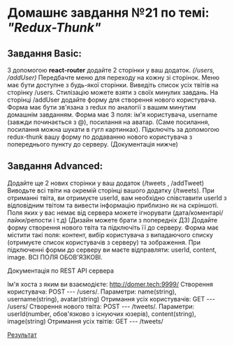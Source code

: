 # Домашнє завдання №21 по темі: *"Redux-Thunk"*

## Завдання Basic:

З допомогою **react-router** додайте 2 сторінки у ваш додаток. *(/users, /addUser)* Передбачте меню для переходу на кожну зі сторінок. Меню має бути доступне з будь-якої сторінки.
Виведіть список усіх твітів на сторінку /users. Стилізацію можете взяти з своїх минулих завдань.
На сторінці /addUser додайте форму для створення нового користувача. Форма має бути зв'язана з redux по аналогії з вашим минутим домашнім завданням. Форма має 3 поля: ім'я користувача, username (завжди починається з @), посилання на аватар. (Саме посилання, посилання можна шукати в гугл картинках).
Підключіть за допомогою redux-thunk вашу форму по додаванню нового користувача з попереднього пункту до серверу. (Документація нижче)

## Завдання Advanced:
Додайте ще 2 нових сторінки у ваш додаток (/tweets , /addTweet)
Виводьте всі твіти на окремій сторінці вашого додатку (/tweets).
При отриманні твіта, ви отримуєте userId, вам необхідно співставити userId з відповідним твітом та вивести інформацію приблизно як на скріншоті.
Поля яких у вас немає від сервера можете ігнорувати (дата/коментарі/лайки/репости і т.д)
(Дизайн можете брати з попередніх ДЗ)
Додайте форму створення нового твіта та підключіть її до серверу. Форма має містити такі поля: контент, вибір користувача з випадаючого списку (отримуєте список користувачів з серверу) та зображення.
При підключенні форми до серверу ви маєте відправляти: userId, content, image. ВСІ ПОЛЯ ОБОВ'ЯЗКОВІ.

Документація по REST API сервера

 Ім'я хоста з яким ви взаємодієте: http://domer.tech:9999/
 Створення користувача: POST --- /users/. Параметри: name(string), username(string), avatar(string)
 Отримання усіх користувачів: GET --- /users/
 Створення нового твіта: POST --- /tweets/. Параметри: userId(number, обов'язково з існуючих юзерів), content(string), image(string)
 Отримання усіх твітів: GET --- /tweets/


[Результат](https://unruffled-ride-78bad9.netlify.app/users-page)
 

